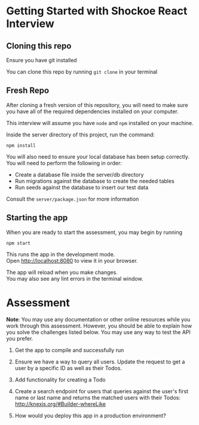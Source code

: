 # Getting Started with Shockoe React Interview

## Cloning this repo

Ensure you have git installed

You can clone this repo by running `git clone` in your terminal

## Fresh Repo

After cloning a fresh version of this repository, you will need to make sure you have all of the required dependencies installed on your computer.

This interview will assume you have `node` and `npm` installed on your machine.

Inside the server directory of this project, run the command:

```
npm install
```

You will also need to ensure your local database has been setup correctly. You will need to perform the following in order:

- Create a database file inside the server/db directory
- Run migrations against the database to create the needed tables
- Run seeds against the database to insert our test data

Consult the `server/package.json` for more information

## Starting the app

When you are ready to start the assessment, you may begin by running

```
npm start
```

This runs the app in the development mode.\
Open [http://localhost:8080](http://localhost:8080) to view it in your browser.

The app will reload when you make changes.\
You may also see any lint errors in the terminal window.

# Assessment

**Note**: You may use any documentation or other online resources while you work through this assessment. However, you should be able to explain how you solve the challenges listed below. You may use any way to test the API you prefer.

1. Get the app to compile and successfully run

2. Ensure we have a way to query all users. Update the request to get a user by a specific ID as well as their Todos.

3. Add functionality for creating a Todo

4. Create a search endpoint for users that queries against the user's first name or last name and returns the matched users with their Todos:
   http://knexjs.org/#Builder-whereLike

5. How would you deploy this app in a production environment?
